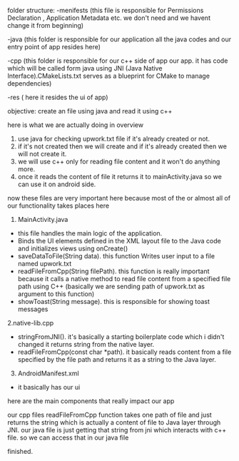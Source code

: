 folder structure:
 -menifests (this file is responsible for  Permissions Declaration , Application Metadata etc. we don't need and we havent change it from beginning)
 
 -java (this folder is responsible for our application all the java codes and our entry point of app resides here)
 
 -cpp (this folder is responsible for our c++ side of app our app. it has code which will be called form java using JNI (Java Native Interface).CMakeLists.txt serves as a blueprint for CMake to   manage dependencies)
 
 -res ( here it resides the ui of app)

objective:
create an file using java and read it using c++

here is what we are actually doing in overview 

1. use java for checking upwork.txt file if it's already created or not. 
2. if it's not created then we will create and if it's already created then we will not create it.
3. we will use c++ only for reading file content and it won't do anything more.
4. once it reads the content of file it returns it to mainActivity.java so we can use it on android side.

now these files are very important here because most of the or almost all of our functionality takes places here

1. MainActivity.java
-  this file handles the main logic of the application.
-   Binds the UI elements defined in the XML layout file to the Java code and initializes views using onCreate()
-  saveDataToFile(String data). this function Writes user input to a file named upwork.txt
-  readFileFromCpp(String filePath). this function is really important because  it calls a native method to read file content from a specified file path using C++ (basically we are sending path of upwork.txt as argument to this function)
-  showToast(String message). this is responsible for showing toast messages

2.native-lib.cpp
- stringFromJNI(). it's basically a starting boilerplate code which i didn't changed it returns  string from the native layer.
- readFileFromCpp(const char *path).  it basically reads content from a file specified by the file path and returns it as a string to the Java layer.

3. AndroidManifest.xml
- it basically has our ui

here are the main components that really impact our app

our cpp files readFileFromCpp function takes one path of file and just returns the string which is actually a content of file to Java layer through JNI.
our java file is just getting that string from jni which interacts with c++ file. so we can access that in our java file 



finished.
